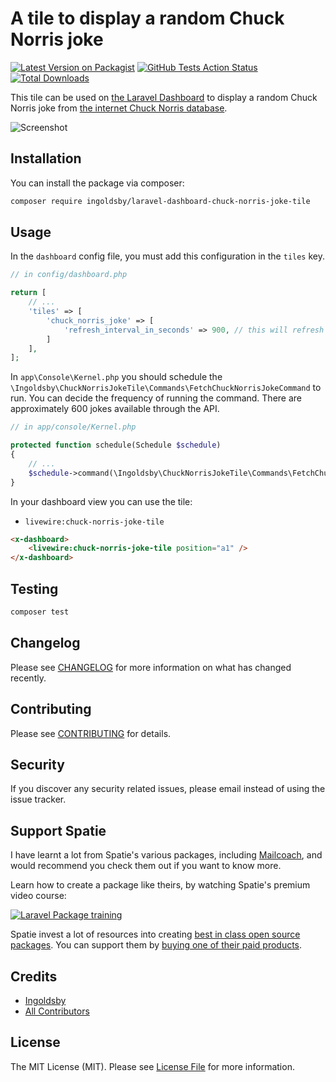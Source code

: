 # A tile to display a random Chuck Norris joke

[![Latest Version on Packagist](https://img.shields.io/packagist/v/ingoldsby/laravel-dashboard-chuck-norris-joke-tile.svg?style=flat-square)](https://packagist.org/packages/ingoldsby/laravel-dashboard-chuck-norris-joke-tile)
[![GitHub Tests Action Status](https://img.shields.io/github/workflow/status/ingoldsby/laravel-dashboard-chuck-norris-joke-tile/run-tests?label=tests)](https://github.com/ingoldsby/laravel-dashboard-chuck-norris-joke-tile/actions?query=workflow%3Arun-tests+branch%3Amaster)
[![Total Downloads](https://img.shields.io/packagist/dt/ingoldsby/laravel-dashboard-chuck-norris-joke-tile.svg?style=flat-square)](https://packagist.org/packages/ingoldsby/laravel-dashboard-chuck-norris-joke-tile)

This tile can be used on [the Laravel Dashboard](https://docs.spatie.be/laravel-dashboard) to display a random Chuck Norris joke from [the internet Chuck Norris database](http://www.icndb.com/).

![Screenshot](https://user-images.githubusercontent.com/26500496/84235332-07c41d00-ab39-11ea-8a9f-0fec9e2e3ec2.png)

## Installation

You can install the package via composer:

```bash
composer require ingoldsby/laravel-dashboard-chuck-norris-joke-tile
```

## Usage

In the `dashboard` config file, you must add this configuration in the `tiles` key.

```php
// in config/dashboard.php

return [
    // ...
    'tiles' => [
        'chuck_norris_joke' => [
            'refresh_interval_in_seconds' => 900, // this will refresh every 15 minutes
        ]
    ],
];
```

In `app\Console\Kernel.php` you should schedule the `\Ingoldsby\ChuckNorrisJokeTile\Commands\FetchChuckNorrisJokeCommand` to run. You can decide the frequency of running the command. There are approximately 600 jokes available through the API.

```php
// in app/console/Kernel.php

protected function schedule(Schedule $schedule)
{
    // ...
    $schedule->command(\Ingoldsby\ChuckNorrisJokeTile\Commands\FetchChuckNorrisJokeCommand::class)->everyFifteenMinutes();
}
```

In your dashboard view you can use the tile:
* `livewire:chuck-norris-joke-tile`

```html
<x-dashboard>
    <livewire:chuck-norris-joke-tile position="a1" />
</x-dashboard>
```

## Testing

``` bash
composer test
```

## Changelog

Please see [CHANGELOG](CHANGELOG.md) for more information on what has changed recently.

## Contributing

Please see [CONTRIBUTING](CONTRIBUTING.md) for details.

## Security

If you discover any security related issues, please email instead of using the issue tracker.

## Support Spatie

I have learnt a lot from Spatie's various packages, including [Mailcoach](https://mailcoach.app), and would recommend you check them out if you want to know more.

Learn how to create a package like theirs, by watching Spatie's premium video course:

[![Laravel Package training](https://spatie.be/github/package-training.jpg)](https://laravelpackage.training)

Spatie invest a lot of resources into creating [best in class open source packages](https://spatie.be/open-source). You can support them by [buying one of their paid products](https://spatie.be/open-source/support-us).

## Credits

- [Ingoldsby](https://github.com/ingoldsby)
- [All Contributors](../../contributors)

## License

The MIT License (MIT). Please see [License File](LICENSE.md) for more information.